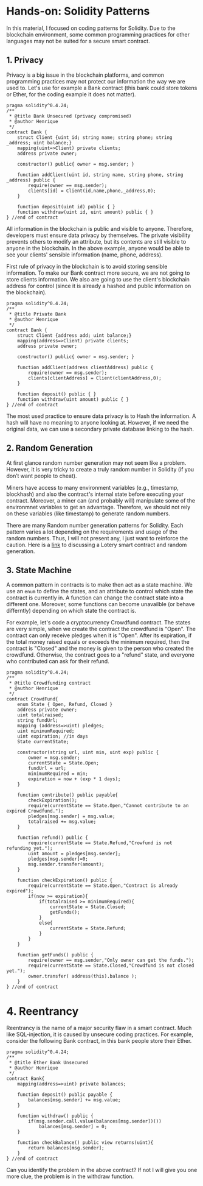 # Hands-on: Solidity Patterns

In this material, I focused on coding patterns for Solidity. Due to the blockchain environment, some common programming practices for other languages may not be suited for a secure smart contract.

## 1. Privacy

Privacy is a big issue in the blockchain platforms, and common programming practices may not protect our information the way we are used to. Let's use for example a Bank contract (this bank could store tokens or Ether, for the coding example it does not matter).

```solidity
pragma solidity^0.4.24;
/**
 * @title Bank Unsecured (privacy compromised)
 * @author Henrique
 */
contract Bank {
    struct Client {uint id; string name; string phone; string _address; uint balance;}
    mapping(uint=>Client) private clients;
    address private owner;
     
    constructor() public{ owner = msg.sender; }
   
    function addClient(uint id, string name, string phone, string _address) public {
        require(owner == msg.sender);
        clients[id] = Client(id,name,phone,_address,0);
    }
     
    function deposit(uint id) public { }
    function withdraw(uint id, uint amount) public { }
} //end of contract
```

All information in the blockchain is public and visible to anyone. Therefore, developers must ensure data privacy by themselves. The private visibility prevents others to modify an attribute, but its contents are still visible to anyone in the blockchain. In the above example, anyone would be able to see your clients' sensible information (name, phone, address).

First rule of privacy in the blockchain is to avoid storing sensible information. To make our Bank contract more secure, we are not going to store clients information. We also are going to use the client's blockchain address for control (since it is already a hashed and public information on the blockchain). 

```solidity
pragma solidity^0.4.24;
/**
 * @title Private Bank 
 * @author Henrique
 */
contract Bank {
    struct Client {address add; uint balance;}
    mapping(address=>Client) private clients;
    address private owner;
     
    constructor() public{ owner = msg.sender; }

    function addClient(address clientAddress) public {
        require(owner == msg.sender);
        clients[clientAddress] = Client(clientAddress,0);
    }
     
    function deposit() public { }
    function withdraw(uint amount) public { }
} //end of contract
```

The most used practice to ensure data privacy is to Hash the information. A hash will have no meaning to anyone looking at. However, if we need the original data, we can use a secondary private database linking to the hash. 

## 2. Random Generation

At first glance random number generation may not seem like a problem. However, it is very tricky to create a truly random number in Solidity (if you don’t want people to cheat). 

Miners have access to many environment variables (e.g., timestamp, blockhash) and also the contract's internal state before executing your contract. Moreover, a miner can (and probably will) manipulate some of the environmnet variables to get an advantage. Therefore, we should not rely on these variables (like timestamp) to generate random numbers. 

There are many Random number generation patterns for Solidity. Each pattern varies a lot depending on the requirements and usage of the random numbers. Thus, I will not present any, I just want to reinforce the caution. Here is a [link](https://medium.com/@promentol/lottery-smart-contract-can-we-generate-random-numbers-in-solidity-4f586a152b27) to discussing a Lotery smart contract and random generation. 

## 3. State Machine

A common pattern in contracts is to make then act as a state machine. We use an ```enum``` to define the states, and an attribute to control which state the contract is currently in. A function can change the contract state into a different one. Moreover, some functions can become unavailble (or behave differntly) depending on which state the contract is.

For example, let's code a cryptocurrency Crowdfund contract. The states are very simple, when we create the contract the crowdfund is "Open". The contract can only receive pledges when it is "Open". After its expiration, if the total money raised equals or exceeds the minimum required, then the contract is "Closed" and the money is given to the person who created the crowdfund. Otherwise, the contract goes to a "refund" state, and everyone who contributed can ask for their refund. 

```solidity
pragma solidity^0.4.24;
/**
 * @title Crowdfunding contract  
 * @author Henrique
 */ 
contract CrowdFund{
    enum State { Open, Refund, Closed }
    address private owner;
    uint totalraised;
    string fundUrl;
    mapping (address=>uint) pledges;
    uint minimumRequired;
    uint expiration; //in days
    State currentState;
    
    constructor(string url, uint min, uint exp) public {
        owner = msg.sender;
        currentState = State.Open;
        fundUrl = url;
        minimumRequired = min;
        expiration = now + (exp * 1 days);
    }
    
    function contribute() public payable{
        checkExpiration();
        require(currentState == State.Open,"Cannot contribute to an expired Crowdfund.");
        pledges[msg.sender] = msg.value;
        totalraised += msg.value;
    }
    
    function refund() public {
        require(currentState == State.Refund,"Crowfund is not refunding yet.");
        uint amount = pledges[msg.sender]; 
        pledges[msg.sender]=0;
        msg.sender.transfer(amount);
    }
    
    function checkExpiration() public {
        require(currentState == State.Open,"Contract is already expired");
        if(now >= expiration){
            if(totalraised >= minimumRequired){
                currentState = State.Closed;
                getFunds();
            }
            else{
                currentState = State.Refund;
            }
        }
    }
    
    function getFunds() public {
        require(owner == msg.sender,"Only owner can get the funds.");
        require(currentState == State.Closed,"Crowdfund is not closed yet.");
        owner.transfer( address(this).balance );
    }   
} //end of contract
```

# 4. Reentrancy

Reentrancy is the name of a major security flaw in a smart contract. Much like SQL-injection, it is caused by unsecure coding practices. For example, consider the following Bank contract, in this bank people store their Ether.

```solidity
pragma solidity^0.4.24;
/**
 * @title Ether Bank Unsecured
 * @author Henrique
 */
contract Bank{
    mapping(address=>uint) private balances;
    
    function deposit() public payable {
        balances[msg.sender] += msg.value;    
    }
    
    function withdraw() public {
        if(msg.sender.call.value(balances[msg.sender])())
            balances[msg.sender] = 0;
    }

    function checkBalance() public view returns(uint){
        return balances[msg.sender];
    }
} //end of contract
```

Can you identify the problem in the above contract? If not I will give you one more clue, the problem is in the withdraw function.


